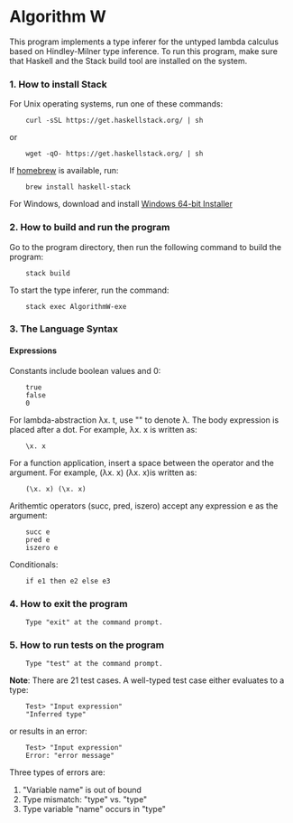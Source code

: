 # Algorithm W
This program implements a type inferer for the untyped lambda calculus based on 
Hindley-Milner type inference. To run this program, make sure that Haskell and the 
Stack build tool are installed on the system.

### 1. How to install Stack
    
   For Unix operating systems, run one of these commands:  

        curl -sSL https://get.haskellstack.org/ | sh  
         
   or   
   
        wget -qO- https://get.haskellstack.org/ | sh  

   If [homebrew](https://brew.sh/) is available, run:
   
        brew install haskell-stack  
        
   For Windows, download and install [Windows 64-bit Installer](https://www.stackage.org/stack/windows-x86_64-installer)  

### 2. How to build and run the program

   Go to the program directory, then run the following command to build the program:  
   
        stack build  

   To start the type inferer, run the command:

        stack exec AlgorithmW-exe  

### 3. The Language Syntax

   #### Expressions

   Constants include boolean values and 0:
        
        true
        false
        0

   For lambda-abstraction λx. t, use "\" to denote λ. The body expression is placed after a dot. 
   For example, λx. x is written as:   
   
        \x. x
        
   For a function application, insert a space between the operator and the argument. For example, 
   (λx. x) (λx. x)is written as:   
   
        (\x. x) (\x. x) 

   Arithemtic operators (succ, pred, iszero) accept any expression e as the argument:    
   
        succ e
        pred e
        iszero e
        
   Conditionals:
   
        if e1 then e2 else e3
        
### 4. How to exit the program

        Type "exit" at the command prompt.

### 5. How to run tests on the program

        Type "test" at the command prompt.

   **Note**: There are 21 test cases. A well-typed test case either evaluates to a type:

        Test> "Input expression" 
        "Inferred type"
 
   or results in an error:

        Test> "Input expression" 
        Error: "error message"

   Three types of errors are:
   1. "Variable name" is out of bound
   2. Type mismatch: "type" vs. "type"
   3. Type variable "name" occurs in "type"

